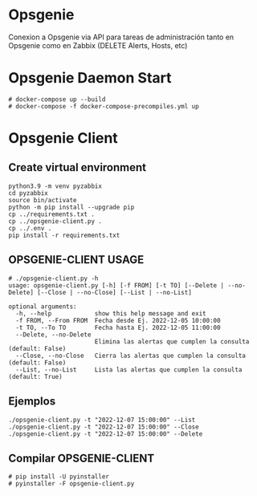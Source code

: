 # Opsgenie
Conexion a Opsgenie via API para tareas de administración tanto en Opsgenie como en Zabbix (DELETE Alerts, Hosts, etc)

# Opsgenie Daemon Start
```
# docker-compose up --build
# docker-compose -f docker-compose-precompiles.yml up 
```

# Opsgenie Client
## Create virtual environment
```
python3.9 -m venv pyzabbix
cd pyzabbix
source bin/activate
python -m pip install --upgrade pip
cp ../requirements.txt .
cp ../opsgenie-client.py .
cp ../.env .
pip install -r requirements.txt
```

## OPSGENIE-CLIENT USAGE
```
# ./opsgenie-client.py -h
usage: opsgenie-client.py [-h] [-f FROM] [-t TO] [--Delete | --no-Delete] [--Close | --no-Close] [--List | --no-List]

optional arguments:
  -h, --help            show this help message and exit
  -f FROM, --From FROM  Fecha desde Ej. 2022-12-05 10:00:00
  -t TO, --To TO        Fecha hasta Ej. 2022-12-05 11:00:00
  --Delete, --no-Delete
                        Elimina las alertas que cumplen la consulta (default: False)
  --Close, --no-Close   Cierra las alertas que cumplen la consulta (default: False)
  --List, --no-List     Lista las alertas que cumplen la consulta (default: True)
```

## Ejemplos
```
./opsgenie-client.py -t "2022-12-07 15:00:00" --List
./opsgenie-client.py -t "2022-12-07 15:00:00" --Close
./opsgenie-client.py -t "2022-12-07 15:00:00" --Delete
```

## Compilar OPSGENIE-CLIENT
```
# pip install -U pyinstaller
# pyinstaller -F opsgenie-client.py
```

